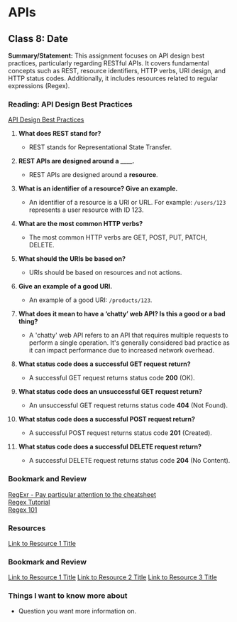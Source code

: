 # APIs

## Class 8: Date

**Summary/Statement:** This assignment focuses on API design best practices, particularly regarding RESTful APIs. It covers fundamental concepts such as REST, resource identifiers, HTTP verbs, URI design, and HTTP status codes. Additionally, it includes resources related to regular expressions (Regex).

### Reading: API Design Best Practices

[API Design Best Practices](Link)

1. **What does REST stand for?**  
   - REST stands for Representational State Transfer.

2. **REST APIs are designed around a ____.**  
   - REST APIs are designed around a **resource**.

3. **What is an identifier of a resource? Give an example.**  
   - An identifier of a resource is a URI or URL. For example: `/users/123` represents a user resource with ID 123.

4. **What are the most common HTTP verbs?**  
   - The most common HTTP verbs are GET, POST, PUT, PATCH, DELETE.

5. **What should the URIs be based on?**  
   - URIs should be based on resources and not actions.

6. **Give an example of a good URI.**  
   - An example of a good URI: `/products/123`.

7. **What does it mean to have a ‘chatty’ web API? Is this a good or a bad thing?**  
   - A 'chatty' web API refers to an API that requires multiple requests to perform a single operation. It's generally considered bad practice as it can impact performance due to increased network overhead.

8. **What status code does a successful GET request return?**  
   - A successful GET request returns status code **200** (OK).

9. **What status code does an unsuccessful GET request return?**  
   - An unsuccessful GET request returns status code **404** (Not Found).

10. **What status code does a successful POST request return?**  
    - A successful POST request returns status code **201** (Created).

11. **What status code does a successful DELETE request return?**  
    - A successful DELETE request returns status code **204** (No Content).

### Bookmark and Review

[RegExr - Pay particular attention to the cheatsheet](Link)  
[Regex Tutorial](Link)  
[Regex 101](Link)


### Resources
[Link to Resource 1 Title](Link)


### Bookmark and Review

[Link to Resource 1 Title](Link)
[Link to Resource 2 Title](Link)
[Link to Resource 3 Title](Link)


### Things I want to know more about

- Question you want more information on.
